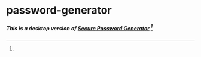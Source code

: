 # password-generator

##### This is a desktop version of [Secure Password Generator](www.passwordsgenerator.net) [^1]


[^1]:
